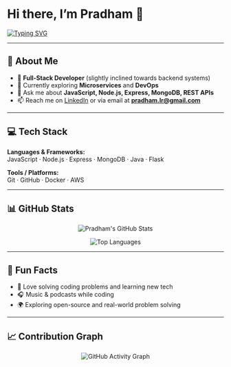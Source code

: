 # Hi there, I’m **Pradham** 👋  

[![Typing SVG](https://readme-typing-svg.demolab.com?font=Fira+Code&weight=600&size=22&pause=1000&color=36BCF7&width=435&lines=Full-Stack+Developer;Lifelong+Learner+%F0%9F%8E%93;Open+Source+Enthusiast+%F0%9F%9A%80)](https://git.io/typing-svg)

---

## 🔭 About Me  

- 🎯 **Full-Stack Developer** (slightly inclined towards backend systems)  
- 🌱 Currently exploring **Microservices** and **DevOps**  
- 💬 Ask me about **JavaScript, Node.js, Express, MongoDB, REST APIs**  
- 📫 Reach me on [LinkedIn](https://www.linkedin.com/in/pradham-l-raj-280335281) or via email at **pradham.lr@gmail.com**


---

## 💻 Tech Stack  

**Languages & Frameworks:**  
JavaScript · Node.js · Express · MongoDB · Java · Flask  

**Tools / Platforms:**  
Git · GitHub · Docker · AWS

---

## 📊 GitHub Stats  

<p align="center">
  <img src="https://github-readme-stats.vercel.app/api?username=Pradhamlr&show_icons=true&theme=tokyonight&count_private=true" alt="Pradham's GitHub Stats" />
</p>

<p align="center">
  <img src="https://github-readme-stats.vercel.app/api/top-langs/?username=Pradhamlr&layout=compact&theme=tokyonight" alt="Top Languages" />
</p>

---

## 🎯 Fun Facts  

- 🧠 Love solving coding problems and learning new tech  
- 🎧 Music & podcasts while coding  
- 🌍 Exploring open-source and real-world problem solving


---

## 📈 Contribution Graph  

<p align="center">
  <img src="https://github-readme-activity-graph.vercel.app/graph?username=Pradhamlr&theme=tokyo-night" alt="GitHub Activity Graph" />
</p>


<!-- Proudly made using GitHub Readme Stats & inspired by Anurag Hazra’s templates -->


<!--
**Pradhamlr/Pradhamlr** is a ✨ _special_ ✨ repository because its `README.md` (this file) appears on your GitHub profile.

Here are some ideas to get you started:

- 🔭 I’m currently working on ...
- 🌱 I’m currently learning ...
- 👯 I’m looking to collaborate on ...
- 🤔 I’m looking for help with ...
- 💬 Ask me about ...
- 📫 How to reach me: ...
- 😄 Pronouns: ...
- ⚡ Fun fact: ...
-->
